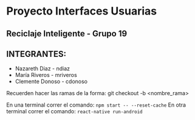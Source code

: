 # Proyecto Interfaces Usuarias
## Reciclaje Inteligente - Grupo 19

## INTEGRANTES:
- Nazareth Diaz - ndiaz
- María Riveros - mriveros
- Clemente Donoso - cdonoso

Recuerden hacer las ramas de la forma: git checkout -b <nombre_rama>

En una terminal correr el comando: ```npm start -- --reset-cache```
En otra terminal correr el comando: ```react-native run-android```